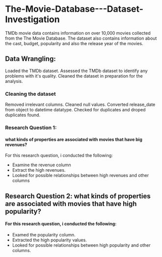 # The-Movie-Database---Dataset-Investigation
TMDb movie data contains information on over 10,000 movies collected from the The Movie Database. The dataset also contains information about the cast, budget, popularity and also the release year of the movies.

## Data Wrangling:
Loaded the TMDb dataset.
Assessed the TMDb dataset to identify any problems with it's quality.
Cleaned the dataset in preparation for the analysis.

### Cleaning the dataset
Removed irrelevant columns.
Cleaned null values.
Converted release_date from object to datetime datatype.
Checked for duplicates and droped duplicates found.

### Research Question 1:
#### what kinds of properties are associated with movies that have big revenues?

For this research question, i conducted the following:
* Examine the revenue column
* Extract the high revenues.
* Looked for possible relationships between high revenues and other columns


## Research Question 2: what kinds of properties are associated with movies that have high popularity?
#### For this research question, i conducted the following:
* Examed the popularity column.
* Extracted the high popularity values.
* Looked for possible relationships between high popularity and other columns.
